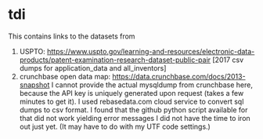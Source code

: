# tdi
This contains links to the datasets from
1) USPTO: https://www.uspto.gov/learning-and-resources/electronic-data-products/patent-examination-research-dataset-public-pair [2017 csv dumps for application_data and all_inventors]
2) crunchbase open data map: https://data.crunchbase.com/docs/2013-snapshot
I cannot provide the actual mysqldump from crunchbase here, because the API key is uniquely generated upon request (takes a few minutes to get it).
I used rebasedata.com cloud service to convert sql dumps to csv format. I found that the github python script available for that did not work yielding error messages I did not have the time to iron out just yet. (It may have to do with my UTF code settings.)
